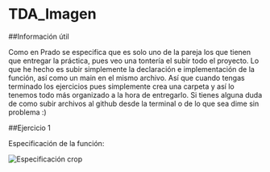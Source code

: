 # TDA_Imagen


##Información útil  

Como en Prado se especifica que es solo uno de la pareja los que tienen que entregar la práctica, pues veo una tontería el subir todo el proyecto. Lo que he hecho es subir simplemente la declaración e implementación de la función, así como un main en el mismo archivo. Así que cuando tengas terminado los ejercicios pues simplemente crea una carpeta y así lo tenemos todo más organizado a la hora de entregarlo. Si tienes alguna duda de como subir archivos al github desde la terminal o de lo que sea dime sin problema :)

##Ejercicio 1  

Especificación de la función:  

![Especificación crop](Imágenes/es_ej1.png)
